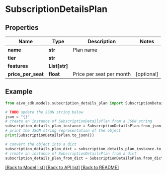 # SubscriptionDetailsPlan

## Properties

Name | Type | Description | Notes
------------ | ------------- | ------------- | -------------
**name** | **str** | Plan name |
**tier** | **str** |  |
**features** | **List[str]** |  |
**price_per_seat** | **float** | Price per seat per month | [optional]

## Example

```python
from aivo_sdk.models.subscription_details_plan import SubscriptionDetailsPlan

# TODO update the JSON string below
json = "{}"
# create an instance of SubscriptionDetailsPlan from a JSON string
subscription_details_plan_instance = SubscriptionDetailsPlan.from_json(json)
# print the JSON string representation of the object
print(SubscriptionDetailsPlan.to_json())

# convert the object into a dict
subscription_details_plan_dict = subscription_details_plan_instance.to_dict()
# create an instance of SubscriptionDetailsPlan from a dict
subscription_details_plan_from_dict = SubscriptionDetailsPlan.from_dict(subscription_details_plan_dict)
```

[[Back to Model list]](../README.md#documentation-for-models) [[Back to API list]](../README.md#documentation-for-api-endpoints) [[Back to README]](../README.md)
